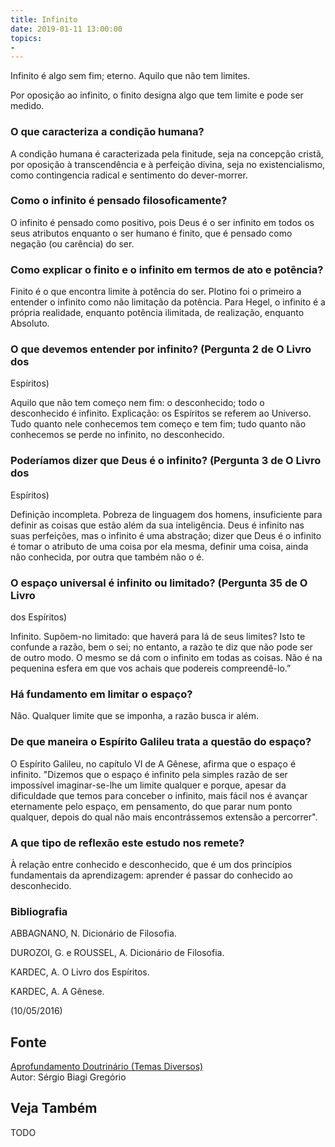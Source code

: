 ```yaml
---
title: Infinito
date: 2019-01-11 13:00:00
topics: 
- 
---
```


Infinito é algo sem fim; eterno. Aquilo que não tem limites.

Por oposição ao infinito, o finito designa algo que tem limite e pode
ser medido.

### O que caracteriza a condição humana?
A condição humana é caracterizada pela finitude, seja na concepção
cristã, por oposição à transcendência e à perfeição divina, seja no
existencialismo, como contingencia radical e sentimento do dever-morrer.

### Como o infinito é pensado filosoficamente?
O infinito é pensado como positivo, pois Deus é o ser infinito em todos
os seus atributos enquanto o ser humano é finito, que é pensado como
negação (ou carência) do ser.

### Como explicar o finito e o infinito em termos de ato e potência?
Finito é o que encontra limite à potência do ser. Plotino foi o primeiro
a entender o infinito como não limitação da potência. Para Hegel, o
infinito é a própria realidade, enquanto potência ilimitada, de
realização, enquanto Absoluto.

### O que devemos entender por infinito? (Pergunta 2 de O Livro dos
Espíritos)

Aquilo que não tem começo nem fim: o desconhecido; todo o desconhecido é
infinito. Explicação: os Espíritos se referem ao Universo. Tudo quanto
nele conhecemos tem começo e tem fim; tudo quanto não conhecemos se
perde no infinito, no desconhecido.

### Poderíamos dizer que Deus é o infinito? (Pergunta 3 de O Livro dos
Espíritos)

Definição incompleta. Pobreza de linguagem dos homens, insuficiente para
definir as coisas que estão além da sua inteligência. Deus é infinito
nas suas perfeições, mas o infinito é uma abstração; dizer que Deus é o
infinito é tomar o atributo de uma coisa por ela mesma, definir uma
coisa, ainda não conhecida, por outra que também não o é.

### O espaço universal é infinito ou limitado? (Pergunta 35 de O Livro
dos Espíritos)

Infinito. Supõem-no limitado: que haverá para lá de seus limites? Isto
te confunde a razão, bem o sei; no entanto, a razão te diz que não pode
ser de outro modo. O mesmo se dá com o infinito em todas as coisas. Não
é na pequenina esfera em que vos achais que podereis compreendê-lo.”

### Há fundamento em limitar o espaço?
Não. Qualquer limite que se imponha, a razão busca ir além.

### De que maneira o Espírito Galileu trata a questão do espaço?
O Espírito Galileu, no capítulo VI de A Gênese, afirma que o espaço é
infinito. "Dizemos que o espaço é infinito pela simples razão de ser
impossível imaginar-se-lhe um limite qualquer e porque, apesar da
dificuldade que temos para conceber o infinito, mais fácil nos é avançar
eternamente pelo espaço, em pensamento, do que parar num ponto qualquer,
depois do qual não mais encontrássemos extensão a percorrer".

### A que tipo de reflexão este estudo nos remete?
À relação entre conhecido e desconhecido, que é um dos princípios
fundamentais da aprendizagem: aprender é passar do conhecido ao
desconhecido.


### Bibliografia
ABBAGNANO, N. Dicionário de Filosofia.

DUROZOI, G. e ROUSSEL, A. Dicionário de Filosofia.

KARDEC, A. O Livro dos Espíritos.

KARDEC, A. A Gênese.

(10/05/2016)

## Fonte
[Aprofundamento Doutrinário (Temas Diversos)](https://sites.google.com/view/aprofundamentodoutrinario/infinito)  
Autor: Sérgio Biagi Gregório



## Veja Também
TODO


